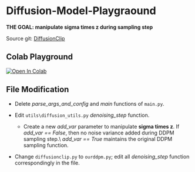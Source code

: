 # Diffusion-Model-Playgraound
**THE GOAL: manipulate sigma times z during sampling step**

Source git: [DiffusionClip](https://github.com/gwang-kim/DiffusionCLIP)

## Colab Playground
[![Open In Colab](https://colab.research.google.com/assets/colab-badge.svg)](https://colab.research.google.com/drive/1D_-8jELFZDQN-53St-Juov_hE8MHm3o0#scrollTo=q0WAU_sCp3xf)

## File Modification
* Delete *parse_args_and_config* and *main* functions of ``main.py``.

* Edit ``utils\diffusion_utils.py`` *denoising_step* function.
  
  * Create a new *add_var* parameter to manipulate **sigma times z**. If *add_var == False*, then no noise variance added during DDPM sampling step.\ *add_var == True* maintains the original DDPM sampling function.

* Change ``diffusionclip.py`` to ``ourddpm.py``; edit all *denoising_step* function correspondingly in the file.
